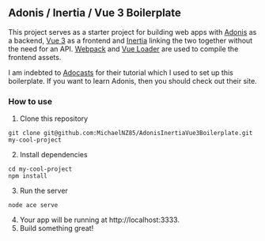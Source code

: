 ## Adonis / Inertia / Vue 3 Boilerplate

This project serves as a starter project for building web apps with [Adonis](http://adonisjs.com) as a backend, [Vue 3](http://vuejs.org) as a frontend and [Inertia](https://inertiajs.com) linking the two together without the need for an API. [Webpack](https://webpack.js.org/) and [Vue Loader](https://vue-loader.vuejs.org/) are used to compile the frontend assets.

I am indebted to [Adocasts](https://adocasts.com/lessons/adding-inertiajs-to-a-new-adonisjs-project) for their tutorial which I used to set up this boilerplate. If you want to learn Adonis, then you should check out their site.

### How to use

1. Clone this repository

```
git clone git@github.com:MichaelNZ85/AdonisInertiaVue3Boilerplate.git my-cool-project
```

2. Install dependencies

```
cd my-cool-project
npm install   
```

3. Run the server

```
node ace serve
```

4. Your app will be running at http://localhost:3333.
5. Build something great!
